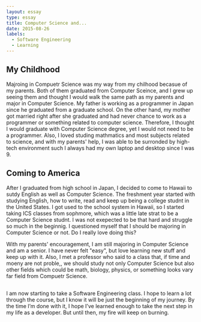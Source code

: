 ```yaml
---
layout: essay
type: essay
title: Computer Science and...
date: 2015-08-26
labels:
  - Software Engineering
  - Learning
---
```


## My Childhood

Majroing in Compuetr Science was my way from my chilhood becasue of my parents.  Both of them graduated from Computer Sceince, and I grew up seeing them and thought I would walk the same path as my parents and major in Computer Science.  My father is working as a programmer in Japan since he graduated from a graduate school.  On the other hand, my mother got married right after she graduated and had never chance to work as a programmer or something related to computer science.  Therefore, I thought I would graduate with Computer Science degree, yet I would not need to be a programmer.  Also, I loved studing mathmatics and most subjects related to science, and with my parents' help, I was able to be surronded by high-tech environment such I always had my own laptop and desktop since I was 9. 

## Coming to America

After I graduated from high school in Japan, I decided to come to Hawaii to sutdy English as well as Computer Science.  The freshment year started with studying English, how to write, read and keep up being a college studnt in the United States.  I got used to the school system in Hawaii, so I started taking ICS classes from sophmore, which was a little late strat to be a Computer Science studnt.  I was not exepected to be that hard and struggle so much in the beginnig.  I questioned myself that I should be majoring in Computer Science or not.  Do I really love doing this?

With my parents' encouragement, I am still majoring in Computer Science and am a senior.  I have never felt "easy", but love learning new stuff and keep up with it.  Also, I met a professor who said to a class that, if time and moeny are not proble,, we should study not only Computer Science but also other fields which could be math, biology, physics, or something looks vary far field from Compuetr Science. 

## 

I am now starting to take a Software Engineering class. I hope to learn a lot through the course, but I know it will be just the beginning of my journey. By the time I’m done with it, I hope I’ve learned enough to take the next step in my life as a developer. But until then, my fire will keep on burning.
